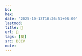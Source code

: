 ```yaml
---
bc:
hex:
date: '2025-10-13T10:26:51+08:00'
lastmod:
title: 􁝾
url: 􁝾
tags: [莫]
src: DCCV
note:
---
```

